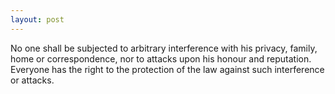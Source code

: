 ```yaml
---
layout: post
---
```


No one shall be subjected to arbitrary interference with his privacy, family,
home or correspondence, nor to attacks upon his honour and reputation. Everyone
has the right to the protection of the law against such interference or attacks.
